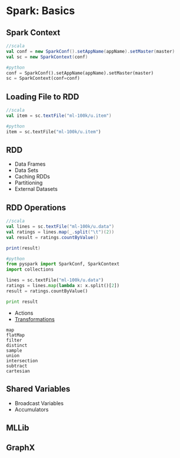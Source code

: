 # Spark: Basics

## Spark Context
```scala
//scala
val conf = new SparkConf().setAppName(appName).setMaster(master)
val sc = new SparkContext(conf)
```
```python
#python
conf = SparkConf().setAppName(appName).setMaster(master)
sc = SparkContext(conf=conf)
```

## Loading File to RDD
```scala
//scala
val item = sc.textFile("ml-100k/u.item")
```
```python
#python
item = sc.textFile("ml-100k/u.item")
```

## RDD
- Data Frames
- Data Sets
- Caching RDDs
- Partitioning
- External Datasets

## RDD Operations
```scala
//scala
val lines = sc.textFile("ml-100k/u.data")
val ratings = lines.map(_.split("\t")(2))
val result = ratings.countByValue()

print(result)
```
```python
#python
from pyspark import SparkConf, SparkContext
import collections

lines = sc.textFile("ml-100k/u.data")
ratings = lines.map(lambda x: x.split()[2])
result = ratings.countByValue()

print result
```
- Actions
- [Transformations](https://spark.apache.org/docs/latest/programming-guide.html#transformations)
```
map
flatMap
filter
distinct
sample
union
intersection
subtract
cartesian
```

## Shared Variables
- Broadcast Variables
- Accumulators

## MLLib 

## GraphX
